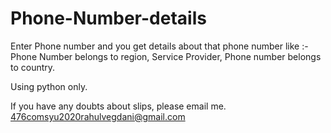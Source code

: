 # Phone-Number-details
Enter Phone number and you get details about that phone number like :- Phone Number belongs to region, Service Provider, Phone number belongs to country.

Using python only.

If you have any doubts about slips, please email me. 476comsyu2020rahulvegdani@gmail.com
